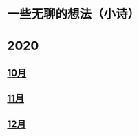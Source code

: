 # 一些无聊的想法（小诗）

# 2020  

## [10月](poem/2020/10.md)  

## [11月](poem/2020/11.md)   

## [12月](poem/2020/12.md)
